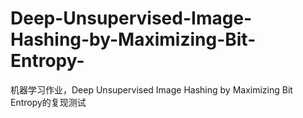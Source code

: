# Deep-Unsupervised-Image-Hashing-by-Maximizing-Bit-Entropy-
机器学习作业，Deep Unsupervised Image Hashing by Maximizing Bit Entropy的复现测试
